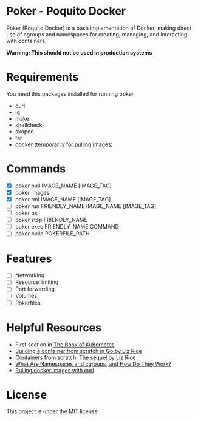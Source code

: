 # Poker - Poquito Docker

Poker (Poquito Docker) is a bash implementation of Docker, making direct use of cgroups and namespaces for creating, managing, and interacting with containers.

**Warning: This should not be used in production systems**

# Requirements

You need this packages installed for running poker

* curl
* jq
* make
* shellcheck
* skopeo
* tar
* docker ([temporarily for pulling images](https://github.com/manoloesparta/poker/issues/1))

# Commands

- [x] poker pull IMAGE_NAME [IMAGE_TAG]
- [x] poker images
- [x] poker rmi IMAGE_NAME [IMAGE_TAG]
- [ ] poker run FRIENDLY_NAME IMAGE_NAME [IMAGE_TAG]
- [ ] poker ps
- [ ] poker stop FRIENDLY_NAME
- [ ] poker exec FRIENDLY_NAME COMMAND
- [ ] poker build POKERFILE_PATH

# Features

- [ ] Networking
- [ ] Resource limiting
- [ ] Port forwarding
- [ ] Volumes
- [ ] Pokerfiles

# Helpful Resources

* First section in [The Book of Kubernetes](https://nostarch.com/book-kubernetes)
* [Building a container from scratch in Go by Liz Rice](https://www.youtube.com/watch?v=Utf-A4rODH8)
* [Containers from scratch: The sequel by Liz Rice](https://www.youtube.com/watch?v=_TsSmSu57Zo)
* [What Are Namespaces and cgroups, and How Do They Work?](https://www.nginx.com/blog/what-are-namespaces-cgroups-how-do-they-work/)
* [Pulling docker images with curl](https://github.com/moby/moby/blob/master/contrib/download-frozen-image-v2.sh)

# License

This project is under the MIT license
